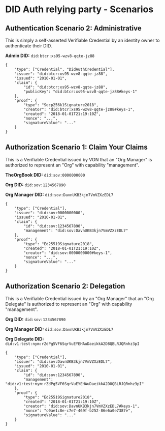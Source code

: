 # DID Auth relying party - Scenarios

## Authentication Scenario 2: Administrative 

This is simply a self-asserted Verifiable Credential by an identity owner to authenticate their DID.

**Admin DID:** `did:btcr:xs95-wzv8-qqte-jz88`

	{
		"type": ["Credential", "DidAuthCredential"],
		"issuer": "did:btcr:xs95-wzv8-qqte-jz88",
		"issued": "2010-01-01",
		"claim": {
			"id": "did:btcr:xs95-wzv8-qqte-jz88",
			"publicKey": "did:btcr:xs95-wzv8-qqte-jz88#keys-1"
		},
		"proof": {
			"type": "Secp256k1Signature2018",
			"creator": "did:btcr:xs95-wzv8-qqte-jz88#keys-1",
			"created": "2018-01-01T21:19:10Z",
			"nonce": "...",
			"signatureValue": "..."
		}
	}

## Authorization Scenario 1: Claim Your Claims

This is a Verifiable Credential issued by VON that an "Org Manager" is authorized to represent an "Org" with capability "management".

**TheOrgBook DID:** `did:sov:0000000000`

**Org DID:** `did:sov:1234567890`

**Org Manager DID:** `did:sov:DavnUKB3kjn7VmVZXzEDL7`

	{
		"type": ["Credential"],
		"issuer": "did:sov:0000000000",
		"issued": "2010-01-01",
		"claim": {
			"id": "did:sov:1234567890",
			"management": "did:sov:DavnUKB3kjn7VmVZXzEDL7"
		},
		"proof": {
			"type": "Ed25519Signature2018",
			"created": "2018-01-01T21:19:10Z",
			"creator": "did:sov:0000000000#keys-1",
			"nonce": "...",
			"signatureValue": "..."
		}
	}

## Authorization Scenario 2: Delegation

This is a Verifiable Credential issued by an "Org Manager" that an "Org Delegate" is authorized to represent an "Org" with capability "management".

**Org DID:** `did:sov:1234567890`

**Org Manager DID:** `did:sov:DavnUKB3kjn7VmVZXzEDL7`

**Org Delegate DID:** `did:v1:test:nym:rZdPg5VF6SqrVuEYEHAuDaeikkA2D8QBLRJQRnhz3pI`

	{
		"type": ["Credential"],
		"issuer": "did:sov:DavnUKB3kjn7VmVZXzEDL7",
		"issued": "2010-01-01",
		"claim": {
			"id": "did:sov:1234567890",
			"management": "did:v1:test:nym:rZdPg5VF6SqrVuEYEHAuDaeikkA2D8QBLRJQRnhz3pI"
		},
		"proof": {
			"type": "Ed25519Signature2018",
			"created": "2018-01-01T21:19:10Z",
			"creator": "did:sov:DavnUKB3kjn7VmVZXzEDL7#keys-1",
			"nonce": "c0ae1c8e-c7e7-469f-b252-86e6a0e7387e",
			"signatureValue": "..."
		}
	}
